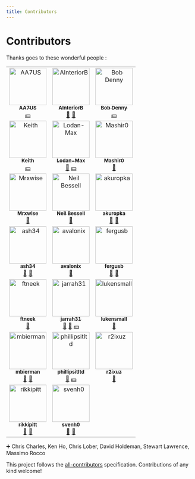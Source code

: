 ```yaml
---
title: Contributors
---
```

# Contributors
Thanks goes to these wonderful people :

<!-- ALL-CONTRIBUTORS-LIST:START - Do not remove or modify this section -->
<!-- prettier-ignore-start -->
<!-- markdownlint-disable -->
<table>
  <tr>
    <td align="center"><a target="blank" href="https://github.com/AA7US"><img src="https://avatars.githubusercontent.com/u/41341300?v=4" width="100px;" alt="AA7US"/><br /><sub><b>AA7US</b></sub></a><br /><a href="#financial-AA7US" title="Financial">💵</a></td>
    <td align="center"><a target="blank" href="https://github.com/AInteriorB"><img src="https://avatars.githubusercontent.com/u/49516700?v=4" width="100px;" alt="AInteriorB"/><br /><sub><b>AInteriorB</b></sub></a><br /><a href="#ideas-AInteriorB" title="Ideas, Planning, & Feedback">🤔</a> <a href="https://github.com/isontheline/pro.webssh.net/issues?q=author%3AAInteriorB" title="Bug reports">🐛</a></td>
    <td align="center"><a target="blank" href="https://github.com/BobDenny"><img src="https://avatars.githubusercontent.com/u/1538556?v=4" width="100px;" alt="Bob Denny"/><br /><sub><b>Bob Denny</b></sub></a><br /><a href="#financial-BobDenny" title="Financial">💵</a></td>
  </tr>
  <tr>
    <td align="center"><a target="blank" href="https://github.com/keithellis74"><img src="https://avatars.githubusercontent.com/u/6196195?v=4" width="100px;" alt="Keith"/><br /><sub><b>Keith</b></sub></a><br /><a href="#financial-keithellis74" title="Financial">💵</a></td>
    <td align="center"><a target="blank" href="https://github.com/Lodan-Max"><img src="https://avatars.githubusercontent.com/u/83011549?v=4" width="100px;" alt="Lodan-Max"/><br /><sub><b>Lodan-Max</b></sub></a><br /><a href="https://github.com/isontheline/pro.webssh.net/issues?q=author%3ALodan-Max" title="Bug reports">🐛</a> <a href="#financial-Lodan-Max" title="Financial">💵</a></td>
    <td align="center"><a target="blank" href="https://github.com/VermiIIi0n"><img src="https://avatars.githubusercontent.com/u/104612478?v=4" width="100px;" alt="Mashir0"/><br /><sub><b>Mashir0</b></sub></a><br /><a href="https://github.com/isontheline/pro.webssh.net/issues?q=author%3AVermiIIi0n" title="Bug reports">🐛</a></td>
  </tr>
  <tr>
    <td align="center"><a target="blank" href="https://github.com/Mrxwise"><img src="https://avatars3.githubusercontent.com/u/29838202?v=4" width="100px;" alt="Mrxwise"/><br /><sub><b>Mrxwise</b></sub></a><br /><a href="https://github.com/isontheline/pro.webssh.net/issues?q=author%3AMrxwise" title="Bug reports">🐛</a></td>
    <td align="center"><a target="blank" href="https://github.com/BertrumUK"><img src="https://avatars.githubusercontent.com/u/22644029?v=4" width="100px;" alt="Neil Bessell"/><br /><sub><b>Neil Bessell</b></sub></a><br /><a href="https://github.com/isontheline/pro.webssh.net/issues?q=author%3ABertrumUK" title="Bug reports">🐛</a></td>
    <td align="center"><a target="blank" href="https://github.com/akuropka"><img src="https://avatars.githubusercontent.com/u/22570574?v=4" width="100px;" alt="akuropka"/><br /><sub><b>akuropka</b></sub></a><br /><a href="#ideas-akuropka" title="Ideas, Planning, & Feedback">🤔</a> <a href="https://github.com/isontheline/pro.webssh.net/issues?q=author%3Aakuropka" title="Bug reports">🐛</a></td>
  </tr>
  <tr>
    <td align="center"><a target="blank" href="https://github.com/ash34"><img src="https://avatars3.githubusercontent.com/u/56022918?v=4" width="100px;" alt="ash34"/><br /><sub><b>ash34</b></sub></a><br /><a href="#ideas-ash34" title="Ideas, Planning, & Feedback">🤔</a> <a href="https://github.com/isontheline/pro.webssh.net/issues?q=author%3Aash34" title="Bug reports">🐛</a></td>
    <td align="center"><a target="blank" href="https://github.com/avalonix"><img src="https://avatars3.githubusercontent.com/u/29081475?v=4" width="100px;" alt="avalonix"/><br /><sub><b>avalonix</b></sub></a><br /><a href="https://github.com/isontheline/pro.webssh.net/issues?q=author%3Aavalonix" title="Bug reports">🐛</a></td>
    <td align="center"><a target="blank" href="https://github.com/fergusb"><img src="https://avatars0.githubusercontent.com/u/2685532?v=4" width="100px;" alt="fergusb"/><br /><sub><b>fergusb</b></sub></a><br /><a href="#ideas-fergusb" title="Ideas, Planning, & Feedback">🤔</a> <a href="https://github.com/isontheline/pro.webssh.net/issues?q=author%3Afergusb" title="Bug reports">🐛</a></td>
  </tr>
  <tr>
    <td align="center"><a target="blank" href="https://github.com/ftneek"><img src="https://avatars3.githubusercontent.com/u/34530420?v=4" width="100px;" alt="ftneek"/><br /><sub><b>ftneek</b></sub></a><br /><a href="https://github.com/isontheline/pro.webssh.net/issues?q=author%3Aftneek" title="Bug reports">🐛</a></td>
    <td align="center"><a target="blank" href="https://github.com/jarrah31"><img src="https://avatars2.githubusercontent.com/u/3072303?v=4" width="100px;" alt="jarrah31"/><br /><sub><b>jarrah31</b></sub></a><br /><a href="#ideas-jarrah31" title="Ideas, Planning, & Feedback">🤔</a> <a href="https://github.com/isontheline/pro.webssh.net/issues?q=author%3Ajarrah31" title="Bug reports">🐛</a> <a href="#financial-jarrah31" title="Financial">💵</a></td>
    <td align="center"><a target="blank" href="https://github.com/lukensmall"><img src="https://avatars3.githubusercontent.com/u/33109148?v=4" width="100px;" alt="lukensmall"/><br /><sub><b>lukensmall</b></sub></a><br /><a href="https://github.com/isontheline/pro.webssh.net/issues?q=author%3Alukensmall" title="Bug reports">🐛</a></td>
  </tr>
  <tr>
    <td align="center"><a target="blank" href="https://github.com/mbierman"><img src="https://avatars.githubusercontent.com/u/1205471?v=4" width="100px;" alt="mbierman"/><br /><sub><b>mbierman</b></sub></a><br /><a href="#ideas-mbierman" title="Ideas, Planning, & Feedback">🤔</a> <a href="https://github.com/isontheline/pro.webssh.net/issues?q=author%3Ambierman" title="Bug reports">🐛</a></td>
    <td align="center"><a target="blank" href="https://github.com/phillipsitltd"><img src="https://avatars.githubusercontent.com/u/53293163?v=4" width="100px;" alt="phillipsitltd"/><br /><sub><b>phillipsitltd</b></sub></a><br /><a href="#ideas-phillipsitltd" title="Ideas, Planning, & Feedback">🤔</a> <a href="#financial-phillipsitltd" title="Financial">💵</a></td>
    <td align="center"><a target="blank" href="https://github.com/r2ixuz"><img src="https://avatars0.githubusercontent.com/u/15087554?v=4" width="100px;" alt="r2ixuz"/><br /><sub><b>r2ixuz</b></sub></a><br /><a href="https://github.com/isontheline/pro.webssh.net/issues?q=author%3Ar2ixuz" title="Bug reports">🐛</a></td>
  </tr>
  <tr>
    <td align="center"><a target="blank" href="https://github.com/rikkipitt"><img src="https://avatars3.githubusercontent.com/u/1147871?v=4" width="100px;" alt="rikkipitt"/><br /><sub><b>rikkipitt</b></sub></a><br /><a href="#ideas-rikkipitt" title="Ideas, Planning, & Feedback">🤔</a> <a href="https://github.com/isontheline/pro.webssh.net/issues?q=author%3Arikkipitt" title="Bug reports">🐛</a></td>
    <td align="center"><a target="blank" href="https://github.com/svenh0"><img src="https://avatars2.githubusercontent.com/u/17353392?v=4" width="100px;" alt="svenh0"/><br /><sub><b>svenh0</b></sub></a><br /><a href="#ideas-svenh0" title="Ideas, Planning, & Feedback">🤔</a> <a href="https://github.com/isontheline/pro.webssh.net/issues?q=author%3Asvenh0" title="Bug reports">🐛</a></td>
  </tr>
</table>

<!-- markdownlint-restore -->
<!-- prettier-ignore-end -->

<!-- ALL-CONTRIBUTORS-LIST:END -->

:heavy_plus_sign: Chris Charles, Ken Ho, Chris Lober, David Holdeman, Stewart Lawrence, Massimo Rocco

This project follows the [all-contributors](https://github.com/all-contributors/all-contributors) specification. Contributions of any kind welcome!